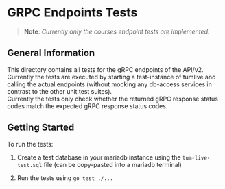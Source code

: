 # GRPC Endpoints Tests

> **Note**: _Currently only the courses endpoint tests are implemented._

## General Information

This directory contains all tests for the gRPC endpoints of the API/v2.
Currently the tests are executed by starting a test-instance of tumlive and calling the actual endpoints (without mocking any db-access services in contrast to the other unit test suites).   
Currently the tests only check whether the returned gRPC response status codes match the expected gRPC response status codes.

## Getting Started

To run the tests:

1. Create a test database in your mariadb instance using the `tum-live-test.sql` file (can be copy-pasted into a mariadb terminal)

2. Run the tests using `go test ./...`